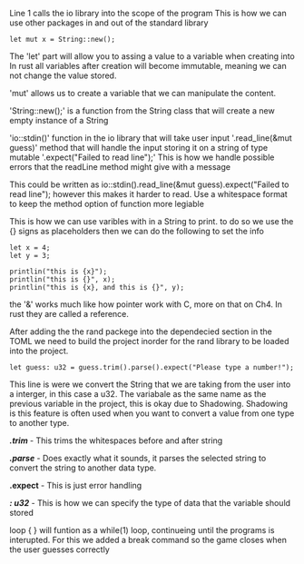 Line 1 calls the io library into the scope of the program
This is how we can use other packages in and out of the standard library

    let mut x = String::new();

The 'let' part will allow you to assing a value to a variable when creating into
In rust all variables after creation will become immutable, meaning we can not change the value
stored.

'mut' allows us to create a variable that we can manipulate the content. 

'String::new();' is a function from the String class that will create a new empty instance of a String


'io::stdin()' function in the io library that will take user input
'.read_line(&mut guess)' method that will handle the input storing it on a string of type mutable
'.expect("Failed to read line");'  This is how we handle possible errors that the readLine method might give with a message

This could be written as 
io::stdin().read_line(&mut guess).expect("Failed to read line");
however this makes it harder to read. Use a whitespace format to keep the method option of function more legiable



This is how we can use varibles with in a String to print. to do so we use the {} signs as placeholders
then we can do the following to set the info

    let x = 4;
    let y = 3;

    printlin("this is {x}");
    printlin("this is {}", x);
    printlin("this is {x}, and this is {}", y);

the '&' works much like how pointer work with C, more on that on Ch4. In rust they are called a reference.


After adding the the rand packege into the dependecied section in the TOML we need to build the project inorder 
for the rand library to be loaded into the project.

    let guess: u32 = guess.trim().parse().expect("Please type a number!");

This line is were we convert the String that we are taking from the user into a interger, in this case a u32.
The variabale as the same name as the previous variable in the project, this is okay due to Shadowing. Shadowing is
this feature is often used when you want to convert a value from one type to another type.

***.trim*** - This trims the whitespaces before and after string

***.parse*** - Does exactly what it sounds, it parses the selected string to convert the 
string to another data type.

**.expect** - This is just error handling

***: u32*** - This is how we can specify the type of data that the variable should stored

loop { } will funtion as a while(1) loop, continueing until the programs is interupted.
For this we added a break command so the game closes when the user guesses correctly

